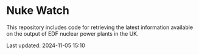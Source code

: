 # Nuke Watch

This repository includes code for retrieving the latest information available on the output of EDF nuclear power plants in the UK.

Last updated: 2024-11-05 15:10